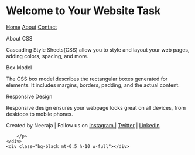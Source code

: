 <!DOCTYPE html>
<html lang="en">
<head>
    <meta charset="UTF-8">
    <meta name="viewport" content="width=device-width, initial-scale=1.0">
    <title>Welcome to Your Website</title>
    <script src="https://cdn.tailwindcss.com"></script>
</head>
<body class=" bg-gray-100 w-full">
    <div class="bg-black mt-1 h-8 w-full"></div>
    <div class="bg-green-600 text-xl text-center mt-0.5 h-36 w-full">
        <h1 class="p-8 font-bold text-3xl text-white w-full">Welcome to Your Website Task</h1>
        <a href="#" class="mx-4 text-white font-medium ">Home</a>
        <a href="#" class="mx-4 text-white font-medium">About</a>
        <a href="#" class="mx-4 text-white font-medium">Contact</a>
    </div>
    <div class="grid grid-cols-3 gap-6 mt-12 mx-12 h-full rounded-lg w-full">
        <div class="bg-white w-full h-40 rounded-lg shadow-lg w-full">
        <p class="font-semibold text-green-600 text-xl p-3 mt-3 mx-2 w-full">
        About CSS</p>
        <p class="font-small mt-1 h-32 mx-5 mr-6 w-full"> 
         Cascading Style Sheets(CSS) allow you to style and layout your web pages, adding colors, spacing, and more.
        </p>
        </div>
        <div class= "w-full h-32 rounded-lg w-full">
            <p class="font-semibold text-green-600 text-xl p-1 mt-2 mx-2 w-full">
            </p>
            <p class="font-small mt-1 w-full h-32 mx-3 w-full"></p>
            </div>
            <div class="bg-white w-full h-40 rounded-lg shadow-lg w-full">
                <p class="font-semibold text-green-600 text-xl p-3 mt-2 mx-2 w-full">
                    Box Model
                </p>
                <p class="font-small mt-1 mx-5 w-full"> 
                The CSS box model describes the rectangular boxes generated for elements. It includes margins, borders, padding, and the actual content.
                </p>
                </div>
                <div class="bg-white w-full h-40 mt-4 rounded-lg shadow-lg">
                    <p class="font-semibold text-green-600 text-xl p-3 mt-2 mx-2">
                        Responsive Design 
                    </p>
                    <p class="font-small mt-1 mx-5 w-full"> 
                    Responsive design ensures your webpage looks great on all devices, from desktops to mobile phones.
                    </p>
                    </div>
    </div>
    <div class="bg-zinc-800 text-center h-16 mt-16 w-full">
        <p class="font-small p-4 text-white mx-4"> Created by Neeraja |
            Follow us on  
            <a href="# " class=" text-green-600 mx-4"> Instagram  </a>
            |
            <a href="#" class="text-green-600 mx-4"> Twitter</a>
            |
            <a href="#" class="text-green-600 mx-4"> LinkedIn</a>

        </p>
    </div>
    <div class="bg-black mt-0.5 h-10 w-full"></div>
    
    

</body>

